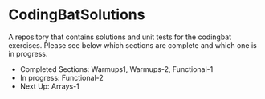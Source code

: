 # CodingBatSolutions

A repository that contains solutions and unit tests for the codingbat exercises. Please see below which sections are complete and which one is in progress.

<ul>
    <li>Completed Sections: Warmups1, Warmups-2, Functional-1</li>
    <li>In progress: Functional-2</li>
    <li>Next Up: Arrays-1</li>
</ul>
